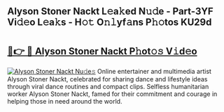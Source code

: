 ## Alyson Stoner Nackt L𝚎a𝚔ed N𝚞𝚍e - Part-3YF Vi𝚍𝚎o L𝚎a𝚔s - H𝚘𝚝 O𝚗𝚕yf𝚊ns P𝚑𝚘tos KU29d

# <h2><a href="http://kfbdkq.oniu.top/?m=Alyson+Stoner+Nackt">🔗👉 🔴 Alyson Stoner Nackt P𝚑ot𝚘𝚜 V𝚒d𝚎o</a></h2>

[![Alyson Stoner Nackt Nu𝚍e𝚜](https://i.imgur.com/0qMVB7G.gif)](http://kfbdkq.oniu.top/?m=Alyson+Stoner+Nackt)
Online entertainer and multimedia artist Alyson Stoner Nackt, celebrated for sharing dance and lifestyle ideas through viral dance routines and compact clips. Selfless humanitarian worker Alyson Stoner Nackt, famed for their commitment and courage in helping those in need around the world.  
